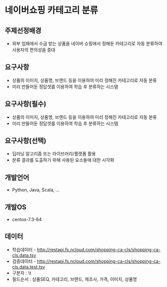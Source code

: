 # 네이버쇼핑 카테고리 분류

## 주제선정배경
- 외부 업체에서 수급 받는 상품을 네이버 쇼핑에서 정해둔 카테고리로 자동 분류하여 사용자의 편의성을 증대

## 요구사항
- 상품의 이미지, 상품명, 브랜드 등을 이용하여 미리 정해진 카테고리로 자동 분류
- 미리 만들어둔 정답셋를 이용하여 학습 후 분류하는 시스템

## 요구사항(필수)
- 상품의 이미지, 상품명, 브랜드 등을 이용하여 미리 정해진 카테고리로 자동 분류
- 미리 만들어둔 정답셋를 이용하여 학습 후 분류하는 시스템

## 요구사항(선택)
- 딥러닝 알고리즘 또는 라이브러리/플랫폼 활용
- 분류 결과를 도출하기 위해 사용된 요소들에 대한 시각화

## 개발언어
- Python, Java, Scala, ...

## 개발OS
- centos-7.3-64

## 데이터
- 학습데이터  -  http://restapi.fs.ncloud.com/shopping-ca-cls/shopping-ca-cls.data.tsv
- 검증데이터  -  http://restapi.fs.ncloud.com/shopping-ca-cls/shopping-ca-cls.data.test.tsv
- 구분자 : \t
- 필드순서 : 상품SEQ, 카테고리, 브랜드, 제조사, 가격, 이미지, 상품명
